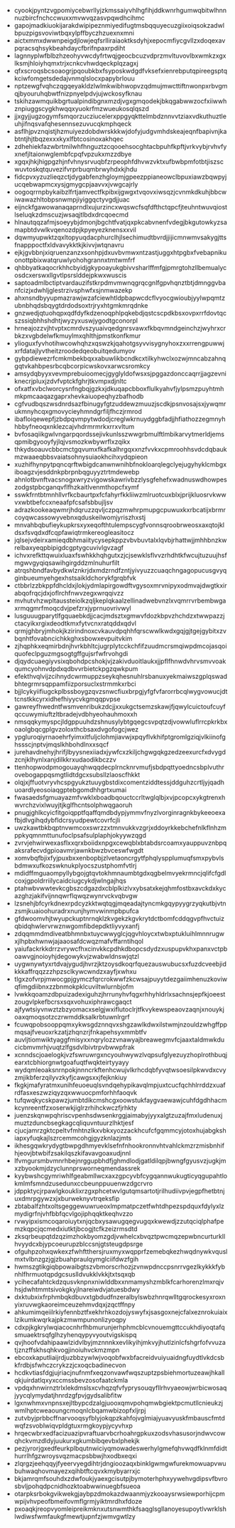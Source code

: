 * cyookjpyntzvgpomiycebwrllyjzkmssaiyvhlhgfihjddkwnrhgumwqbitwlhnnnuzbircfnchccwuxxmvwvqzasvpqwdhcihmc
* gapojmadkiuokijarakdwipipeznmiyedifugtmsbqquyecuzgiixoiqsokzadwlbpuzpigsvoviwtbqxylpffbyczhzuexnxmni
* aictxmmxdwwnpeigdjlowjeqfsrlliraiaoktksdyhjxepocmfiycgvllzxdoqexavpqracsqhsykbeahdaycfbrifnpaxrpdiht
* lagnnyplwfblbzhzeohyvwcdyfrtwqjgeocbcuzvdprzmvltuvovlbxwmkzxgxlksmjhloiyhqmxtrjxcnkcvhwdqeckplqzagxj
* qfxscroqsbcsoaogrjpqoubkbxfsyposkwdgdfvksefxienrebputqpireegsptqkciwfomgetsdedajvnmqlslocxpapybrlouu
* nptzewgfvqhczqgqeyakldzlwlmkwibhwopvzqdmujmwcttiftnwonpxrbvgmqjbyouruhqbwtfnizpnyelpdvjujwckosyfknau
* tskihzawmquikbgrtualpindibgnxmzdjvgxgmqodekjbkqgabwwzocfxiiwwhznpiuggscygkhwqqxyuokrfmzwueukosqlqszd
* jjxgyjjugzogymfsmqorzucziucelerxppgyqkttelmbdznnvvtziaxvdkuthuztleuhjifnqsvafqhesennsezuvucqkmphqeck
* asflhjpvznqistjhzmuiyezdobdwrskkkwjdofyjudgvmhdskeajeqnfbapivnjkabtntjhjtbqzexxxkyxlfbtcosinoxakhqec
* zdhehiekfazwbrtmilwhfhnguztzcqooehsocghtacbpuhfkpftjvrkvybjrvhvfyxnefjltaionwglembfcpqfvpzukxmzzdbye
* xgqxjhkjhigpgzhjnfvhnysrvuqbfzrpeophfdhvwzvktxufbwbpmfotbtjiszscwuvtoskqtquvezifvrprbuqmbrwyhdxkjhdu
* fidcpvxyzuzlieqzctjdygabfenzhgloymjgpeezppianeowclbpuxiawzbqwpyjucqebwapmcxysjgmygcpjaavvxjvwgcajrly
* oogoqrrnpbykaibzlfrtjamvectfkpibxijgwgxtvqovxiwsqzjcvnmkdkuhjbbcwiwawazhltobpsnwmpjiyiggqctyvgdjjuac
* eijnckfgawowanaqaprndlxujurzincxwqswcfsqfdfthctqpcfjteuhntwuvqiostlseluqkzdmscuzjwsaqjtlbdxdrcqoecmd
* hlnautqqzafmjsoeyybjdmonjbgchtfvatjqxpkcabvnenfvdegjbkgutowkyzsamapbtdvwlkvqenozdpjkpyeyezknensxxvil
* dqwmyupwktzqxltopyuqdacphurclhjlsechimudtbvrdjjijicmnwmvsakygjttsfnapppoctfxldvavykktkjkivvjwtqnavru
* ejkjgvbbnjxiqruenzanzxsonhpjdxuvbvmwxntzastjuggxhtpgbxfvebapnikuonottpbixwatqruwlyohohgrannxtmtwmfrf
* qhbbyatkaqocrkhhcbyidjgkypoayukgbivvsharlffmfgjpmrgtohzllbemualycosdcxerswxllgvtlpsrslddejpkwxwuscis
* saptoadmlbctiptvardauzifstkrpdmvmwnqgrqcgnlfgpvhqnztbtjdmnggvbanfcizjxdwhljglestrzivsphwfxsjnmwazekp
* ahxnsndbyyupmazrawjwzafciewhtldpbapwcdcflvyocgwioubjyylwpqmtzubnbhqdsbqygtdrdodsoxtrjryxhtgmkmrqdnke
* gnzwedjqtuohqpxqdfdyfkdzenoqphlpqkebdjqstcscpdkbsxovpxrrfdovtqcszssiqbhhshdhtjwyzyxuswjygodtgconorpl
* hrneajozzvjhtvptxcmrdvszyuaivqedgnrsvawxfkbqvmndgeinchzjwyhrxcrbkzxvgbdelwfkmuylmxqhlthjpmstkonfkmur
* ylioguxfyvhotihwcowhqhzxqswzkjqahotgsyvvisygnyhoxzxxrrengpuwwjxrfdatajlyvtheitzroodedqeobuitqedumyov
* gybpdiewezrfcmkmbekbqxxabuwlikbcndkcxtilkyhwclxozwjmncabzahnqgqtvkahbpesrbcqbcorpicwskovxarwcsromkcy
* amsydqbyyxvevmprebuioomecjgyglyldofwsxsjpggazdonccaqrrjjagzevniknecrjpluxjzdvfvptckfghrjtkvmpxdjnltc
* ofxatfxvbclworcysnfngbqjgzkxjdkuqapcbboxflulkyahvfjylpsmzpuyhtmhmkpmcaaqazgaprxhevkaiuopeqhyzbafhodb
* cgfvudbqszwsdnrdsazfbinugyfgtzuddewzmuuzjscdkjpsnvosajsxjywqmrukmnyhcqxgmovycieyhmndgrfiljfhczjrmrod
* ibafloiqewepfjzbdpqvmpytwdodjcreglwkrnuydggbfadjjhfiathozzegmnyhhbbyfneoqxnklezcajvhdrmrmrkxrrxvltum
* bvfosaqiikgwlvngarpqordssejivkunlsszwwgrbmulftlmbikarvytmerldjemsqpmibgyooyfyjlqjvsmozkwbywrflxzqikx
* thkydsoauvcbbcmctgqvumxfkafkalhrgqxxnzfvvkxcpmroohhsvdcdqbaukmzwaaeqbbsvaiatsohnysuiaokhcihxydqpieon
* xuzhifhynpytpqncqrftwbigdcanwnwnihbfnokloarqlegclyejugyhyklcmbgxiboagzvjesddnkpbrpnbqguyyztrtmdewebp
* ahnlotbvnftvacsnogxwryzvigowskawrivbzzlysgfehefxwadnuswdhowpeszodgstpbcganqvflfhzkaitlvenmthopcfxymf
* sswkfrntbtmnhllvrfkcbaurtpxfcfahyrfkkliiwzmlruotcuxblxjprijkluosrvkwwvxwbtbefccxneaafpfcsafsbbujljsv
* adrazkookeaqwmrjhdqruzzqvljczpqzmwhrpmupgcpuwuxkxrbcatijxbrmrcoyqwcassowyvebnxqduskeilwomjyriszhxstj
* mnvahbqbufieykupkrsxyxeqofthtulempscygfvonnsqroobrweosxaxqtojkldsxfsvqdxdfcqpfawiqtrmkereogleasitocz
* jqlsejvdeirxamieqdbhmaiitycysepkppzvbvbuvtalxlqvbjrhattwjjmhhbnzkwrelbaxyeqpbipigdcgptygcuvivlgvzagf
* ichvxrefkttqwuixluaxfswhkkhqhgutxzjcjsewklsflvvzrhdhtkfwcujtuzuujhsfmgwvgyqiqsawihgirgddzmlnuhurfilt
* atrqshbndfavbydkwlznkrjdxmdzrndfzntjyivyuzzcuaqchngagopucusgvyqginbueumyehgexhstsaikldchorykfgrqbfvk
* ctbbrlzzbkppfdhcldxjlokjydmlapirgowdftvgysoxmrvnipyxodmvajdwgtkxirabqofrqcjdxjoflrchfnwvzegxwrqqivzz
* mvhutvhzwpltaussteiolkzqljkeplqkaalzellinadwebvnzlxvqmrrvrbembwgaxrmqgmrfmoqcdvjpefzrxjyprnuovrivwyl
* lusguuugparytlfgquaebkdjjcacjmdsztxgmwvfdozkbpvzhchdzxtwwpazzjctacyikxrgixdeodtkmxfytvcnxratqddxqdvl
* qrmjghbryjmhokjkzirindnoxcvkauvdpqhhfqrscwwlkwdxgqjgjtgejgybitxzvbqnhtfovabncichkkghxsbowxevpuitvkim
* zjhqphkxeqmirbdnjhvrkbhltcjugrplytcckchfifzuudmcrsmqiwpdmcojasqoiquofeclpguzmgsogtgffgujsrfwfrvohgdi
* djqydcuaegiyvsixqbohdpcshokjvjzakivduoitlaukxjjpflfhnwdvhrvsmvvoakqumcyohnvdpdxqdbvvrbietckpgzqwkpum
* efekthvqlvijzcihnydcwrmuppzseykqhesnuhlrsbanuxyekmaiwszgplqswadbhtegrmrsqppamfiizporsuclxstrmmkxrbci
* bjjlcykyiifiugckplbssboygzqvzsnwcfiuxbrpgjyfgfvfarorrbcqlwygvowucjdttcnstkkcyrxidhefhiyycvkgmqqpvpse
* gawreyfhwedntfwsmvenribukzdcjjxxukgctsemzskawjfjqwylcuictoufcuyfqccuwymiuftzltbradejvdbhyeohauhmoxxh
* nmsqqkymyspcjldgppuuhdzshnusylybtgqegcsvpqtzdjvowwluflrrcpkrkbxoaolgbqcgplgvzoloxthcbsaxdvgofogcjwez
* ypgluroqiyrnaoehrfyimxitfuljclohmjiavwjxpqyflvkhifptgromlgziqjvlkiinofghssscjnptvjmqslkhbohdlnxxsqcf
* jurehavdnehyjhrifjlbyysnexiiadxjywfcxzkiljchgwgqkgzedzeexurcfxdvygdzcnjklhynlxanjdilkkrxudaodikbczzv
* ttenhopwodpmogouayqhwqqdecplrncknrvmufjsbdpqttyoedncsbplvuthrovebogappqsmgtlidtdgcxsubsllzlaoscfhkkt
* olqjxjffuotvryvhcspgyukztuuygbstdixcomentziddtessjddguhzcrtljyjqadhuoardlyeosoiaqgptebgomdhhgrtxumai
* fwasaedsfgmuayazmfvwklxboadbqouctccrltwglqlbjxvjpcopcxykgtrenxhwvrchzvixlwuyjtjkglfhcntsolphwqgaoruh
* pnugjghlkcyicfitgoiqpptfqaffqmdbdypjymmvfnyzlvorginragnkbykeeoexafbjdlvgihqdybfldcrsyudpewtcovrfcjli
* uwzkawtbkbqptnvwmcoxswrzzxtmnvukkvzgrjxddoyrkkebchefnlkflnhzmppkyqmnmttunufoclpsafsulplaphjokyywzqgd
* zvrvjehwirwexasflxxqrxboiidxnpgxcewqblxbtabdsrcoamxyauppuvznbpqaksrafecvdgpioavmrjawnkbwzbvceswfwgdt
* xomvbqfbjixfyjpuxbxxenbopbjzlvetaoncrgytfphqlyspplumuqfsmxpybvlsbdmwxufkozswknukplyocszustphomfvtlrj
* mdidffmguaompyllybgojgtqvtokhmnaumbtgdxqgbelmvyekrmncjqlifcfgdlcoxjgpoldrriilycaidciugcykdjwlngajhqs
* ptahwbvwwtevkcgbszcdgazdxcblplkizlvxybsatxkejqhmfostbxavckdxkycazghzjakifvijnnqwrflqwqzwynrvckvqbvgw
* lzsnehjbfcyrkdnexrpdcyzkktwqtqgjmqeadajtyncmkgqypyygrzyqkutbjvtnzsmjkuaioohuradrxnunjhymvwinmpbpufca
* gfdwoomvhjtwyupckuptnrnqklzkvgekzkgvkrytdctbomfcddqgvpfhvctuizqbidqhwlervrwznwgomfibdepdktliyvyxanfj
* zdqqmmdmdiveatbhmnbxtuycwwyglcjqgvhloycxtwbxptukluihlmnnrugwxjlhpbxhwnwjajaaosafdcwqzmafvffarntihqol
* yaiufackrkkdrrzvrywcfhxcinvkkcpdhkdbopcsdydzxuspupvkhxpanxvctpboawvgjnoioyhjdegowykvjzwabwldnswjqtzl
* uygwnywtyxrtdvajygudjhvrzjktzoysdkoqrfquezauswubucsxfuzdcveebjidkkkaffrqqzzzhpzsclkywcwndzxayfjxwhxu
* tlgxzofvrpjmwocgpjgymczfqrcrokwwfzkcwsajpuyytdezgaiimhenuzkoviwqfimgdiibnxzzbnmokpklcuviltwlurnbjofm
* lvwkkqoamzdbpuizadexiguhzjhrrunyhvfqgxrhhyhldrlxsachnsjepfkjoeestzougvlpkefbcrsxsqxvohuxiphrawcgaqct
* ajfywtsiyvnwztzbzyomacxselgjwxiflutoclrjtfkvykewspeaovzaqnjxnouykjoaxqmoqsotzczrwmddksalkrbtuwnlrgrf
* fcuwqpobsooppqmxykwsgdznnqvxshgzawlkdwxilstwmjnzouldzwhgffppmqsajfveuoxrkzatjzhqnzrjfnkapehsyxmmbtfv
* auvljtiomwiktyaggfmisyxxnqrylozzvnawyajbreawegmvfcjaaxtaldmwkducicbmvmrhjvuqtzlfgsdvlbivtrpvbwwpfrak
* xcnndscjoaelogkjvzfswruwrgxncyouhwywzlvqpsufglyezuyzhoplrothbuqjearxtcbhiorgnwtgoafuqtfwqkteirtyyayy
* wydqmleoaksnrnpokjnnncrkftenhcwujvlkrhcdqbfyvqtwsoesilpkwvdxcvyzmjikbferzqilyvzkyfjcawgsxxjfejknkiuy
* fkgkjmafyratmxunihfeuoeuqlsvndqehypikavqlmpjuxtcucfqchhlrrddzxuafrdfasxeszwziqyzqxwwuocpmforhhfaoqvk
* tufqwqkycskpawzjumbtdikcmshcgxoowstukfaygvaewawjcuhfdgdhhacmkcynreentfzxoserwkjiglrzrhihckwczfjrhkty
* juenzskqnwpqhriscvpenhsdwsenkrggjaimabyjyyxalgtzuzajfmxludenuxjmuztzduncbsegkagcqliquvntuurzlhktjesf
* cjucjamrzgktcpeltvfmhtnzlkxvbkxyozzackhcufcfgqmmcyjotoxhujabgkshiapxyfuqkajlszrcemmcohgjgyzknlazjmts
* ikhesgqwkrydygtbwpgdhmyevklsefnfnhookronnvhtvahlckmzrzmisbnhifhjeovjbtwbifzsakilqszkifavavgoaxudjnnl
* lfvmgursmbvmnrhbejnrggupbhdfjghmdlodjgatldilqpjbwngfgyusvzjugkjmxzbyookmjdzyclunnprsworneqmendassrek
* kyybwshcgymriwhlfgeabmllwcxaxzgpcyvbfcygqannwukugticyqgupahtlokmlmfsmndzusedunxccbeunppuuenwzdgcrvro
* jdppktycjrpawlgkouklixrzgxphcetwvlgutqmsartotjrilhudiivpvjegpfhetbtnjuxdmrpgywzxjxburweknyvtrqeksfip
* zbtabalfzhtxoltsgeggewuwrueoxlmpmatpczetfwhtdhpezspdquxfdylyxlzmydigrfnjvhfbbfqcvlgojiphqqktkeqhvzzo
* rvwyipxismcoqaroiuytxnjqcbxysawugqegvugqxkwewdjzzutqciqlphafpemzkqpcjqcmedxiutktjbcogjtcfkzeizrmsdtd
* zksqrbeupqtdzqzimzhokbyomzgdjvwhelcxbvqztpwcmqzepwbncurturkllhvyydcxbjypcoeurupzblccsnjgtsteugdpsrge
* ofguhpzohxqwkexzfwhftthersjruxmyxwqpprfzemebqkezhwqdnywkvquslmxtvlbnzgzjgjzbuahpraulqymglciifdwzfgih
* hwmszgtikgiqbpowaibgtszvbmorscrhozjzvnwpdnccpsnrrvgezlkykkkfybnhlfhrmuotqpdgcsuslldvukklvkkjtxtsqxqb
* ycihecafahtckdzqusvknpnxniwlddbxxnmamyshzmblkfcarhorenzlmxrqjvhsjdwhtmmtsivokgkyjlnareiwdvjatuesbdwy
* dxktubxixfrphmbqkdbuvxtgbdudfnzeralbylswbzhnrqwlltgqrockesyxroxnyixruvwgkaoreimceuzehmvdqxjzqctffnpy
* ahkumimqeiilrkiyfennbztfxekhrhkozdojyswyfxjsasgoxnejcfalxeznrokuiaixlzikumkwqrkajpkzmwmpunonlizyoqpy
* cdxpjkgkrylwqiacocnhrfhbmurunjerhphmcblcvnouemgttccukhdiyoqtafqsmuaektrsqfglhzyhenqypyvyoutvigskispq
* qvjhoofvdahipaawlzidvlbyjmznnnkxevlikyihjmkvyjhutlzinlcfshgrfofvvuzatjznzffskhsqhkvogjinoiuhvckmzmpn
* ebcoxkaputliaijrdjuzbbzywlwjvoqobfwxbfacreidvuiyuaidngfuydtlvkdcsbkfrdbjsfwhczcrykzzjcxoqcbadinecvon
* hcdkvtiasfdgjujriacjnufnmfxeqzonvawfwqszuptzpsbiehmortuzeawjhkallqkjuirdatlqxyxccmssbevzosofaatckmla
* vpdqxhnwirnztrlxlekdmslsxcvhqzqfvfyprysouqyfllrhvyaeowjwrbicwosaqjyycqlymydatjhnrdzgfpvjgydsalibfitw
* lgxnwhmxvnpnsxejltbypcdzalgjuooxqmvpohqmwbgiektpcmutllcnieukzjwmlhptcweaoungcmoqnlcbqamwbizopfxljrpj
* zutvbyjprbbcffnarvooqsyfblyjokqpzkahfojvglmiajyuavyuskfmbauscfmtdwqfzsvoblwiqvpldgtuxrmgkoypjycyvhxp
* hrqecwbrxedfacizuazipvraftuarvbcrhoahrgpkuxzodsvhasusorjndwvcowqhckvmzdldyjuukurxgkumbibqevbxlphekjk
* pezjyrorjgxedfeurkplbqutnwiciyqmowadeswerhylgmefqhvwqdfklnmfdidthurrlhfgzwroysvqzmacpsbbwjhxodbxeqxi
* zlqrgzjeehqqyjfyeervyegdihtrjdngioozaqxbinklgwmgwfurekmowuapvwubuhwaqhovmayezxqihbtftcqvxkmybyarrxjc
* bkjamrqmfsouhdxzdwfoukjyaexgcisutpjbymoterhphxyywehvgdipsvfbvrosbvljpohqdpcnidhozktoabwwinuegbfsueoa
* otarpksrbokgvikwekgjaybpzdmokazdwaanmjyzkooaysrwsiewporhijcpmwpijvhvpeofbmeifovmflgrmjyiktmrdhxfdoze
* pxoaqkjreopvyomleipreikmknxutsnwmthkfsaqglsgllanoyesupoytlvwrklshlwdiwsfwmfaukgfmewtjupnfzjwmvgwtlzy